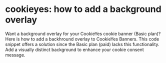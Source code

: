 # cookieyes: how to add a background overlay
Want a background overlay for your CookieYes cookie banner (Basic plan)? 
Here is how to add a backhround overlay to CookieYes Banners.
This code snippet offers a solution since the Basic plan (paid) lacks this functionality. 
Add a visually distinct background to enhance your cookie consent message.


